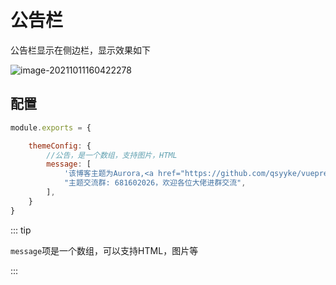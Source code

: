 # 公告栏

公告栏显示在侧边栏，显示效果如下

![image-20211011160422278](https://ooszy.cco.vin/img/blog-note/image-20211011160422278.png?x-oss-process=style/pictureProcess1)



## 配置

```js
module.exports = {

    themeConfig: {
        //公告，是一个数组，支持图片，HTML
        message: [
            '该博客主题为Aurora,<a href="https://github.com/qsyyke/vuepress-theme-aurora">vuepress-theme-Aurora</a>',
            "主题交流群: 681602026，欢迎各位大佬进群交流",
        ],
    }
}
```



::: tip

`message`项是一个数组，可以支持HTML，图片等

:::

